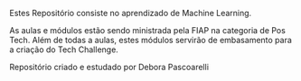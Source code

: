 Estes Repositório consiste no aprendizado de Machine Learning.

As aulas e módulos estão sendo ministrada pela FIAP na categoria de Pos Tech.
Além de todas a aulas, estes módulos servirão de embasamento para a criação do Tech Challenge.

Repositório criado e estudado por Debora Pascoarelli


